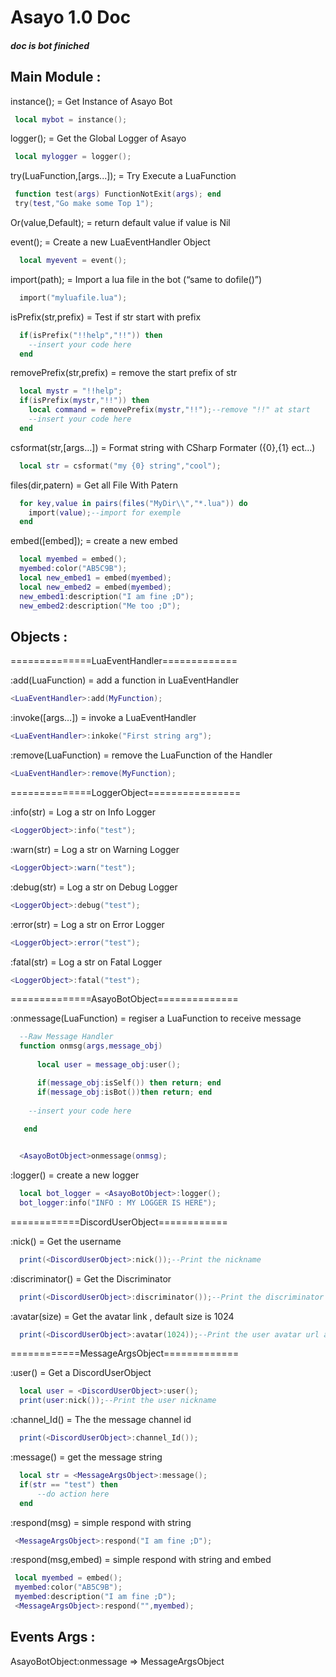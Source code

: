 # Asayo 1.0 Doc
##### doc is bot finiched

## Main Module : 

instance();  = Get Instance of Asayo Bot
```lua
 local mybot = instance();
```

logger(); = Get the Global Logger of Asayo
```lua
 local mylogger = logger();
```
try(LuaFunction,[args...]); = Try Execute a LuaFunction
```lua
 function test(args) FunctionNotExit(args); end
 try(test,"Go make some Top 1");
```

Or(value,Default); = return default value if value is Nil

event(); = Create a new LuaEventHandler Object
```lua
  local myevent = event();
```
import(path); = Import a lua file in the bot (“same to dofile()”)
```lua
  import("myluafile.lua");
```

isPrefix(str,prefix) = Test if str start with prefix
```lua
  if(isPrefix("!!help","!!")) then
  	--insert your code here
  end
```

removePrefix(str,prefix) = remove the start prefix of str
```lua
  local mystr = "!!help";
  if(isPrefix(mystr,"!!")) then
  	local command = removePrefix(mystr,"!!");--remove "!!" at start
	--insert your code here
  end
```
csformat(str,[args…]) = Format string with CSharp Formater ({0},{1} ect...)
```lua
  local str = csformat("my {0} string","cool");
```

files(dir,patern) = Get all File With Patern
```lua
  for key,value in pairs(files("MyDir\\","*.lua")) do
	import(value);--import for exemple
  end
```

embed([embed]); = create a new embed
```lua
  local myembed = embed();
  myembed:color("AB5C9B");
  local new_embed1 = embed(myembed);
  local new_embed2 = embed(myembed);
  new_embed1:description("I am fine ;D");
  new_embed2:description("Me too ;D");
```

## Objects : 

==============LuaEventHandler=============

:add(LuaFunction) = add a function in LuaEventHandler
```lua
<LuaEventHandler>:add(MyFunction);
```
:invoke([args…]) = invoke a LuaEventHandler
```lua
<LuaEventHandler>:inkoke("First string arg");
```
:remove(LuaFunction) = remove the LuaFunction of the Handler
```lua
<LuaEventHandler>:remove(MyFunction);
```

==============LoggerObject================

:info(str) = Log a str on Info Logger
```lua
<LoggerObject>:info("test");
```
:warn(str) = Log a str on Warning Logger
```lua
<LoggerObject>:warn("test");
```
:debug(str) = Log a str on Debug Logger
```lua
<LoggerObject>:debug("test");
```
:error(str) = Log a str on Error Logger
```lua
<LoggerObject>:error("test");
```
:fatal(str) = Log a str on Fatal Logger
```lua
<LoggerObject>:fatal("test");
```

==============AsayoBotObject==============

:onmessage(LuaFunction) = regiser a LuaFunction to receive message
```lua
  --Raw Message Handler
  function onmsg(args,message_obj)
	
	  local user = message_obj:user();

	  if(message_obj:isSelf()) then return; end
	  if(message_obj:isBot())then return; end
    
    --insert your code here
    
   end


  <AsayoBotObject>onmessage(onmsg);
```
:logger() = create a new logger
```lua
  local bot_logger = <AsayoBotObject>:logger();
  bot_logger:info("INFO : MY LOGGER IS HERE");
```
============DiscordUserObject============

:nick() = Get the username
```lua
  print(<DiscordUserObject>:nick());--Print the nickname
```
:discriminator() = Get the Discriminator
```lua
  print(<DiscordUserObject>:discriminator());--Print the discriminator (#0010 for exemple)
```
:avatar(size) = Get the avatar link , default size is 1024
```lua
  print(<DiscordUserObject>:avatar(1024));--Print the user avatar url as 1024x1024 pixels
```

============MessageArgsObject=============

:user() = Get a DiscordUserObject
```lua
  local user = <DiscordUserObject>:user();
  print(user:nick());--Print the user nickname
```
:channel_Id() = The the message channel id
```lua
  print(<DiscordUserObject>:channel_Id());
```
:message() = get the message string
```lua
  local str = <MessageArgsObject>:message();
  if(str == "test") then
      --do action here
  end
```
:respond(msg) = simple respond with string
```lua
 <MessageArgsObject>:respond("I am fine ;D");
```
:respond(msg,embed) = simple respond with string and embed
```lua
 local myembed = embed();
 myembed:color("AB5C9B");
 myembed:description("I am fine ;D");
 <MessageArgsObject>:respond("",myembed);
```




## Events Args :

AsayoBotObject:onmessage => MessageArgsObject



